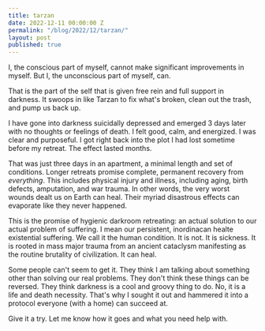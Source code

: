 ```yaml
---
title: tarzan 
date: 2022-12-11 00:00:00 Z
permalink: "/blog/2022/12/tarzan/"
layout: post
published: true
---
```


I, the conscious part of myself, cannot make significant improvements in myself. But I, the unconscious part of myself, can.

That is the part of the self that is given free rein and full support in darkness. It swoops in like Tarzan to fix what's broken, clean out the trash, and pump us back up.

I have gone into darkness suicidally depressed and emerged 3 days later with no thoughts or feelings of death. I felt good, calm, and energized. I was clear and  purposeful. I got right back into the plot I had lost sometime before my retreat. The effect lasted months. 

That was just three days in an apartment, a minimal length and set of conditions. Longer retreats promise complete, permanent recovery from _everything_. This includes physical injury and illness, including aging, birth defects, amputation, and war trauma. In other words, the very worst wounds dealt us on Earth can heal. Their myriad disastrous effects can evaporate like they never happened.

This is the promise of hygienic darkroom retreating: an actual solution to our actual problem of suffering. I mean our persistent, inordinacan healte existential suffering. We call it the human condition. It is not. It is sickness. It is rooted in mass major trauma from an ancient cataclysm manifesting as the routine brutality of civilization. It can heal.

Some people can't seem to get it. They think I am talking about something other than solving our real problems. They don't think these things can be reversed. They think darkness is a cool and groovy thing to do. No, it is a life and death necessity. That's why  I sought it out and hammered it into a protocol everyone (with a home) can succeed at.

Give it a try. Let me know how it goes and what you need help with.
